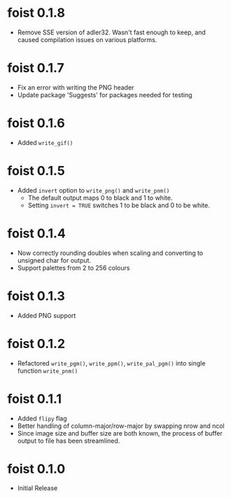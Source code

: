 

# foist 0.1.8

* Remove SSE version of adler32.  Wasn't fast enough to keep, and caused
  compilation issues on various platforms.

# foist 0.1.7

* Fix an error with writing the PNG header
* Update package 'Suggests' for packages needed for testing

# foist 0.1.6

* Added `write_gif()`


# foist 0.1.5

* Added `invert` option to `write_png()` and `write_pnm()`
    * The default output maps 0 to black and 1 to white.
    * Setting `invert = TRUE` switches 1 to be black and 0 to be white.


# foist 0.1.4

* Now correctly rounding doubles when scaling and converting to unsigned char for output.
* Support palettes from 2 to 256 colours


# foist 0.1.3

* Added PNG support


# foist 0.1.2

* Refactored `write_pgm()`, `write_ppm()`, `write_pal_pgm()` 
  into single function `write_pnm()`


# foist 0.1.1

* Added `flipy` flag
* Better handling of column-major/row-major by swapping nrow and ncol 
* Since image size and buffer size are both known, the process of buffer output
  to file has been streamlined.


# foist 0.1.0

* Initial Release

